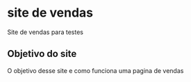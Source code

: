 # site de vendas
Site de vendas para testes

<h2>Objetivo do site</h2>
O objetivo desse site e como funciona uma pagina de vendas
